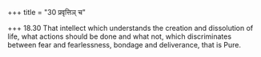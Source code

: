 +++
title = "30 प्रवृत्तिञ् च"

+++
18.30 That intellect which understands the creation and dissolution of
life, what actions should be done and what not, which discriminates
between fear and fearlessness, bondage and deliverance, that is Pure.
